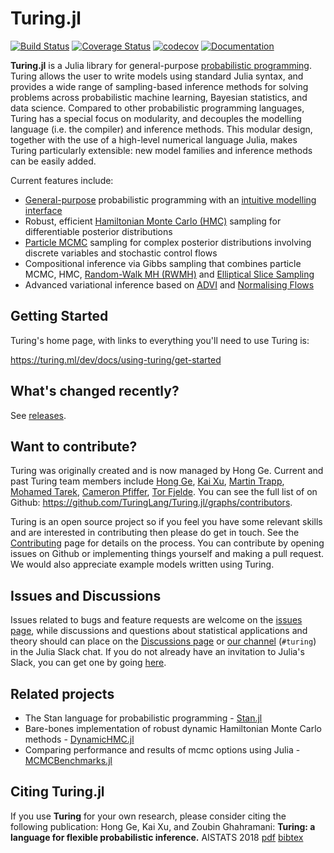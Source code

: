 # Turing.jl

[![Build Status](https://github.com/TuringLang/Turing.jl/workflows/Turing-CI/badge.svg)](https://github.com/TuringLang/Turing.jl/actions?query=workflow%3ATuring-CI+branch%3Amaster)
[![Coverage Status](https://coveralls.io/repos/github/TuringLang/Turing.jl/badge.svg?branch=master)](https://coveralls.io/github/TuringLang/Turing.jl?branch=master)
[![codecov](https://codecov.io/gh/TuringLang/Turing.jl/branch/master/graph/badge.svg?token=OiUBsnDQqf)](https://codecov.io/gh/TuringLang/Turing.jl)
[![Documentation](https://img.shields.io/badge/doc-latest-blue.svg)](https://turing.ml/dev/docs/using-turing/)

**Turing.jl** is a Julia library for general-purpose [probabilistic programming](https://en.wikipedia.org/wiki/Probabilistic_programming_language). Turing allows the user to write models using standard Julia syntax, and provides a wide range of sampling-based inference methods for solving problems across probabilistic machine learning, Bayesian statistics, and data science. Compared to other probabilistic programming languages, Turing has a special focus on modularity, and decouples the modelling language (i.e. the compiler) and inference methods. This modular design, together with the use of a high-level numerical language Julia, makes Turing particularly extensible: new model families and inference methods can be easily added.

Current features include:

- [General-purpose](https://turing.ml/dev/tutorials/6-infinitemixturemodel/) probabilistic programming with an [intuitive modelling interface](https://turing.ml/dev/tutorials/0-introduction/)
- Robust, efficient [Hamiltonian Monte Carlo (HMC)](https://github.com/TuringLang/AdvancedHMC.jl) sampling for differentiable posterior distributions
- [Particle MCMC](https://github.com/TuringLang/AdvancedPS.jl) sampling for complex posterior distributions involving discrete variables and stochastic control flows
- Compositional inference via Gibbs sampling that combines particle MCMC, HMC, [Random-Walk MH (RWMH)](https://github.com/TuringLang/AdvancedMH.jl) and [Elliptical Slice Sampling](https://github.com/TuringLang/Turing.jl/blob/master/src/inference/ess.jl)
- Advanced variational inference based on [ADVI](https://github.com/TuringLang/AdvancedVI.jl) and [Normalising Flows](https://github.com/TuringLang/Bijectors.jl)

## Getting Started

Turing's home page, with links to everything you'll need to use Turing is:

https://turing.ml/dev/docs/using-turing/get-started


## What's changed recently?

See [releases](https://github.com/TuringLang/Turing.jl/releases).

## Want to contribute?

Turing was originally created and is now managed by Hong Ge. Current and past Turing team members include [Hong Ge](http://mlg.eng.cam.ac.uk/hong/), [Kai Xu](http://mlg.eng.cam.ac.uk/?portfolio=kai-xu), [Martin Trapp](http://martint.blog), [Mohamed Tarek](https://github.com/mohamed82008), [Cameron Pfiffer](https://business.uoregon.edu/faculty/cameron-pfiffer), [Tor Fjelde](http://retiredparkingguard.com/about.html).
You can see the full list of on Github: https://github.com/TuringLang/Turing.jl/graphs/contributors.

Turing is an open source project so if you feel you have some relevant skills and are interested in contributing then please do get in touch. See the [Contributing](https://turing.ml/dev/docs/contributing/guide) page for details on the process. You can contribute by opening issues on Github or implementing things yourself and making a pull request. We would also appreciate example models written using Turing.

## Issues and Discussions
Issues related to bugs and feature requests are welcome on the [issues page](https://github.com/TuringLang/Turing.jl/issues), while discussions and questions about statistical applications and theory should can place on the [Discussions page](https://github.com/TuringLang/Turing.jl/discussions) or [our channel](https://julialang.slack.com/messages/turing/) (`#turing`) in the Julia Slack chat. If you do not already have an invitation to Julia's Slack, you can get one by going [here](https://julialang.org/slack/).

## Related projects
- The Stan language for probabilistic programming - [Stan.jl](https://github.com/StanJulia/Stan.jl)
- Bare-bones implementation of robust dynamic Hamiltonian Monte Carlo methods - [DynamicHMC.jl](https://github.com/tpapp/DynamicHMC.jl)
- Comparing performance and results of mcmc options using Julia - [MCMCBenchmarks.jl](https://github.com/StatisticalRethinkingJulia/MCMCBenchmarks.jl)

## Citing Turing.jl ##
If you use **Turing** for your own research, please consider citing the following publication: Hong Ge, Kai Xu, and Zoubin Ghahramani: **Turing: a language for flexible probabilistic inference.** AISTATS 2018 [pdf](http://proceedings.mlr.press/v84/ge18b.html) [bibtex](https://github.com/TuringLang/Turing.jl/blob/master/CITATION.bib)
